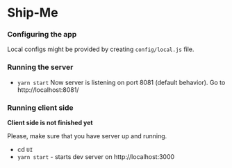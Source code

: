 # Ship-Me

### Configuring the app

Local configs might be provided by creating `config/local.js` file.

### Running the server
- `yarn start`
Now server is listening on port 8081 (default behavior). Go to http://localhost:8081/


### Running client side
**Client side is not finished yet**

Please, make sure that you have server up and running.


- cd `UI`
- `yarn start` - starts dev server on http://localhost:3000
